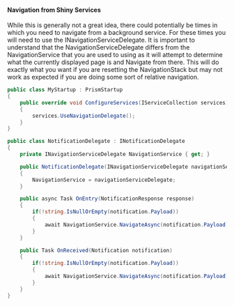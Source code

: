 #### Navigation from Shiny Services

While this is generally not a great idea, there could potentially be times in which you need to navigate from a background service. For these times you will need to use the INavigationServiceDelegate. It is important to understand that the NavigationServiceDelegate differs from the NavigationService that you are used to using as it will attempt to determine what the currently displayed page is and Navigate from there. This will do exactly what you want if you are resetting the NavigationStack but may not work as expected if you are doing some sort of relative navigation.

```c#
public class MyStartup : PrismStartup
{
    public override void ConfigureServices(IServiceCollection services)
    {
        services.UseNavigationDelegate();
    }
}

public class NotificationDelegate : INotificationDelegate
{
    private INavigationServiceDelegate NavigationService { get; }

    public NotificationDelegate(INavigationServiceDelegate navigationServiceDelegate)
    {
        NavigationService = navigationServiceDelegate;
    }

    public async Task OnEntry(NotificationResponse response)
    {
        if(!string.IsNullOrEmpty(notification.Payload))
        {
            await NavigationService.NavigateAsync(notification.Payload);
        }
    }

    public Task OnReceived(Notification notification)
    {
        if(!string.IsNullOrEmpty(notification.Payload))
        {
            await NavigationService.NavigateAsync(notification.Payload);
        }
    }
}
```